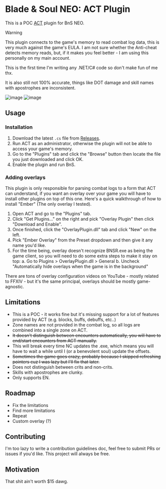 # Blade & Soul NEO: ACT Plugin

This is a POC [ACT](https://advancedcombattracker.com/home.php) plugin for BnS NEO.

> [!WARNING]  
> This plugin connects to the game's memory to read combat log data, this is very much against the game's EULA. I am not sure whether the Anti-cheat detects memory reads, but, if it makes you feel better - I am using this personally on my main account.
>
> This is the first time I'm writing any .NET/C# code so don't make fun of me thx.
>
> It is also still not 100% accurate, things like DOT damage and skill names with apostrophes are inconsistent.

![image](https://github.com/user-attachments/assets/766a99c0-7986-4164-8e9e-709ab4b0db77)
![image](https://github.com/user-attachments/assets/ffb0abf6-b8a9-49ef-bd15-0e8fc2cf0183)

## Usage

### Installation

1. Download the latest `.cs` file from [Releases](https://github.com/azuradara/neo-act-plugin/releases).
2. Run ACT as an administrator, otherwise the plugin will not be able to access your game's memory.
3. Go to the "Plugins" tab and click the "Browse" button then locate the file you just downloaded and click OK.
4. Enable the plugin and run BnS.

### Adding overlays

This plugin is only responsible for parsing combat logs to a form that ACT can understand, if you want an overlay over your game you will have to install other plugins on top of this one. Here's a quick walkthrough of how to install "Ember" (The only overlay I tested).

1. Open ACT and go to the "Plugins" tab.
2. Click "Get Plugins..." on the right and pick "Overlay Plugin" then click "Download and Enable".
3. Once finished, click the "OverlayPlugin.dll" tab and click "New" on the left.
4. Pick "Ember Overlay" from the Preset dropdown and then give it any name you'd like.
5. For the time being, overlay doesn't recognize BNSR.exe as being the game client, so you will need to do some extra steps to make it stay on top:
  a. Go to Plugins > OverlayPlugin.dll > General
  b. Uncheck "Automatically hide overlays when the game is in the background"

There are tons of overlay configuration videos on YouTube - mostly related to FFXIV - but it's the same principal, overlays should be mostly game-agnostic.

## Limitations

- This is a POC - it works fine but it's missing support for a lot of features provided by ACT (e.g. blocks, buffs, debuffs, etc..)
- Zone names are not provided in the combat log, so all logs are combined into a single zone on ACT.
- ~~It doesn't distinguish between encounters automatically, you will have to end/start encounters from ACT manually.~~
- This will break every time NC updates the .exe, which means you will have to wait a while until I (or a benevolent soul) update the offsets.
- ~~Sometimes the game goes crazy, probably because I skipped refreshing pointers cuz I was lazy but I'll fix that later.~~
- Does not distinguish between crits and non-crits.
- Skills with apostrophes are clunky.
- Only supports EN.

## Roadmap

- Fix the limitations
- Find more limitations
- Repeat
- Custom overlay (?)

## Contributing

I'm too lazy to write a contribution guidelines doc, feel free to submit PRs or issues if you'd like. This project will always be free.

## Motivation

That shit ain't worth $15 dawg.
